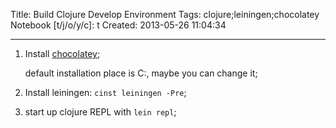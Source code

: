 Title: Build Clojure Develop Environment
Tags: clojure;leiningen;chocolatey
Notebook [t/j/o/y/c]: t
Created: 2013-05-26 11:04:34

------

1. Install [chocolatey](http://chocolatey.org/);

    default installation place is C:\, maybe you can change it; 

1. Install leiningen: `cinst leiningen -Pre`;

1. start up clojure REPL with `lein repl`;
